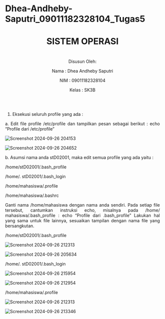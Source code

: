 # Dhea-Andheby-Saputri_09011182328104_Tugas5
<div align="center">

# SISTEM OPERASI 
# 

Disusun Oleh:

Nama    : Dhea Andheby Saputri

NIM     : 09011182328104

Kelas   : SK3B

<br>
<br>

</div>

<div align="justify">
  
1. Eksekusi seluruh profile yang ada :
   
a. Edit file profile /etc/profile dan tampilkan pesan sebagai berikut : echo “Profile dari /etc/profile”

![Screenshot 2024-09-26 204153](https://github.com/user-attachments/assets/6dc6a6d0-5dff-4280-9111-00df092f3b11)

![Screenshot 2024-09-26 204652](https://github.com/user-attachments/assets/53eb8f80-69f1-4679-96cc-67b7dfd43082)

b. Asumsi nama anda stD02001, maka edit semua profile yang ada yaitu :

/home/stD02001/.bash_profile

/home/. stD02001/.bash_login

/home/mahasiswa/.profile

/home/mahasiswa/.bashrc

Ganti nama /home/mahasiswa dengan nama anda sendiri. Pada setiap file tersebut, cantumkan instruksi echo, misalnya pada /home/ mahasiswa/.bash_profile : echo “Profile dari .bash_profile” Lakukan hal yang sama untuk file lainnya, sesuaikan tampilan dengan nama file yang bersangkutan.

/home/stD02001/.bash_profile

![Screenshot 2024-09-26 212313](https://github.com/user-attachments/assets/8c35dffe-30bc-4061-82b3-d21c2194e4a9)

![Screenshot 2024-09-26 205634](https://github.com/user-attachments/assets/2add3b45-105e-41e3-9786-b044d75d570e)

/home/. stD02001/.bash_login

![Screenshot 2024-09-26 215954](https://github.com/user-attachments/assets/38b951c3-7197-4d0a-b0ca-4eb22a288e3b)

![Screenshot 2024-09-26 212954](https://github.com/user-attachments/assets/3f5ff26b-9714-439c-ab36-5662eccacdd0)

/home/mahasiswa/.profile

![Screenshot 2024-09-26 212313](https://github.com/user-attachments/assets/672190a9-255a-4eeb-9e82-59e26e0663ab)


![Screenshot 2024-09-26 213346](https://github.com/user-attachments/assets/2bedd1c4-275d-4c6b-a877-3a0fbbcf2faa)









